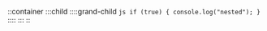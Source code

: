 ::container
  :::child
    ::::grand-child
    ```js
    if (true) {
      console.log("nested");
    }
    ```
    ::::
  :::
::
